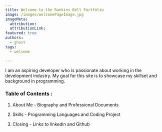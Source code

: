 ```yaml
---
title: Welcome to the Rankins Bell Portfolio
image: /images/welcomePageImage.jpg
imageMeta:
  attribution:
  attributionLink:
featured: true
authors:
  - ghost
tags:
  - welcome 

---
```

  I am an aspiring developer who is passionate about working
in the development industry. My goal for this site is
to showcase my skillset and background in programming.

### Table of Contents :

1. About Me - Biography and Professional Documents

2. Skills - Programming Languages and Coding Project

3. Closing - Links to linkedin and Github
